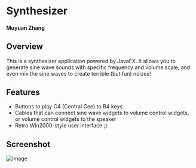 # Synthesizer

#### Muyuan Zhang

## Overview

This is a synthesizer application powered by JavaFX.
It allows you to generate sine wave sounds with specific frequency and volume scale,
and even mix the sine waves to create terrible (but fun) noizes!

## Features

* Buttons to play C4 (Central Cee) to B4 keys
* Cables that can connect sine wave widgets to volume control widgets, or volume control widgets to the speaker
* Retro Win2000-style user interface ;)

## Screenshot

![image](![image](https://github.com/hiyakawa/hiyakawa.github.io/tree/main/projects/Synthesizer/screenshot.png))
